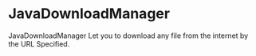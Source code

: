 JavaDownloadManager
===================

JavaDownloadManager Let you to download any file from the internet by the URL Specified.
